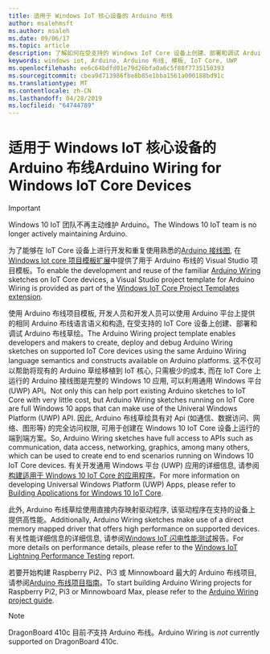 ```yaml
---
title: 适用于 Windows IoT 核心设备的 Arduino 布线
author: msalehmsft
ms.author: msaleh
ms.date: 09/06/17
ms.topic: article
description: 了解如何在受支持的 Windows IoT Core 设备上创建、部署和调试 Arduino 接线草图。
keywords: windows iot, Arduino, Arduino 布线, 模板, IoT Core, UWP
ms.openlocfilehash: ee6c64bdfd01e79d26bfa0a6c5f88f7735150393
ms.sourcegitcommit: cbea9d713986fbe8b85e1bba1561a000188bd91c
ms.translationtype: MT
ms.contentlocale: zh-CN
ms.lasthandoff: 04/28/2019
ms.locfileid: "64744789"
---
```

# <a name="arduino-wiring-for-windows-iot-core-devices"></a><span data-ttu-id="9ce9c-104">适用于 Windows IoT 核心设备的 Arduino 布线</span><span class="sxs-lookup"><span data-stu-id="9ce9c-104">Arduino Wiring for Windows IoT Core Devices</span></span>

> [!IMPORTANT]
> <span data-ttu-id="9ce9c-105">Windows 10 IoT 团队不再主动维护 Arduino。</span><span class="sxs-lookup"><span data-stu-id="9ce9c-105">The Windows 10 IoT team is no longer actively maintaining Arduino.</span></span>

<span data-ttu-id="9ce9c-106">为了能够在 IoT Core 设备上进行开发和重复使用熟悉的[Arduino 接线图](https://www.arduino.cc/en/Reference/HomePage), 在[Windows Iot core 项目模板扩展](https://go.microsoft.com/fwlink/?linkid=847472)中提供了用于 Arduino 布线的 Visual Studio 项目模板。</span><span class="sxs-lookup"><span data-stu-id="9ce9c-106">To enable the development and reuse of the familiar [Arduino Wiring](https://www.arduino.cc/en/Reference/HomePage) sketches on IoT Core devices, a Visual Studio project template for Arduino Wiring is provided as part of the [Windows IoT Core Project Templates extension](https://go.microsoft.com/fwlink/?linkid=847472).</span></span>

<span data-ttu-id="9ce9c-107">使用 Arduino 布线项目模板, 开发人员和开发人员可以使用 Arduino 平台上提供的相同 Arduino 布线语言语义和构造, 在受支持的 IoT Core 设备上创建、部署和调试 Arduino 布线草绘。</span><span class="sxs-lookup"><span data-stu-id="9ce9c-107">The Arduino Wiring project template enables developers and makers to create, deploy and debug Arduino Wiring sketches on supported IoT Core devices using the same Arduino Wiring language semantics and constructs available on Arduino platforms.</span></span> <span data-ttu-id="9ce9c-108">这不仅可以帮助将现有的 Arduino 草绘移植到 IoT 核心, 只需极少的成本, 而在 IoT Core 上运行的 Arduino 接线图是完整的 Windows 10 应用, 可以利用通用 Windows 平台 (UWP) API。</span><span class="sxs-lookup"><span data-stu-id="9ce9c-108">Not only this can help port existing Arduino sketches to IoT Core with very little cost, but Arduino Wiring sketches running on IoT Core are full Windows 10 apps that can make use of the Univeral Windows Platform (UWP) API.</span></span> <span data-ttu-id="9ce9c-109">因此, Arduino 布线草绘具有对 Api (如通信、数据访问、网络、图形等) 的完全访问权限, 可用于创建在 Windows 10 IoT Core 设备上运行的端到端方案。</span><span class="sxs-lookup"><span data-stu-id="9ce9c-109">So, Arduino Wiring sketches have full access to APIs such as communication, data access, networking, graphics, among many others, which can be used to create end to end scenarios running on Windows 10 IoT Core devices.</span></span> <span data-ttu-id="9ce9c-110">有关开发通用 Windows 平台 (UWP) 应用的详细信息, 请参阅[构建适用于 Windows 10 IoT Core 的应用程序](../develop-your-app/BuildingAppsForIoTCore.md)。</span><span class="sxs-lookup"><span data-stu-id="9ce9c-110">For more information on developing Universal Windows Platform (UWP) Apps, please refer to [Building Applications for Windows 10 IoT Core](../develop-your-app/BuildingAppsForIoTCore.md).</span></span>

<span data-ttu-id="9ce9c-111">此外, Arduino 布线草绘使用直接内存映射驱动程序, 该驱动程序在支持的设备上提供高性能。</span><span class="sxs-lookup"><span data-stu-id="9ce9c-111">Additionally, Arduino Wiring sketches make use of a direct memory mapped driver that offers high performance on supported devices.</span></span> <span data-ttu-id="9ce9c-112">有关性能详细信息的详细信息, 请参阅[Windows IoT 闪电性能测试](../develop-your-app/LightningPerformance.md)报告。</span><span class="sxs-lookup"><span data-stu-id="9ce9c-112">For more details on performance details, please refer to the [Windows IoT Lightning Performance Testing](../develop-your-app/LightningPerformance.md) report.</span></span>

<span data-ttu-id="9ce9c-113">若要开始构建 Raspberry Pi2、Pi3 或 Minnowboard 最大的 Arduino 布线项目, 请参阅[Arduino 布线项目指南](ArduinoWiringProjectGuide.md)。</span><span class="sxs-lookup"><span data-stu-id="9ce9c-113">To start building Arduino Wiring projects for Raspberry Pi2, Pi3 or Minnowboard Max, please refer to the [Arduino Wiring project guide](ArduinoWiringProjectGuide.md).</span></span>

> [!NOTE]
> <span data-ttu-id="9ce9c-114">DragonBoard 410c 目前*不*支持 Arduino 布线。</span><span class="sxs-lookup"><span data-stu-id="9ce9c-114">Arduino Wiring is *not* currently supported on DragonBoard 410c.</span></span>
